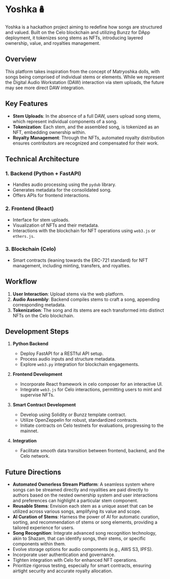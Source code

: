 # Yoshka🪆
Yoshka is a hackathon project aiming to redefine how songs are structured and valued. Built on the Celo blockchain and utilizing Bunzz for DApp deployment, it tokenizes song stems as NFTs, introducing layered ownership, value, and royalties management.

## Overview
This platform takes inspiration from the concept of Matryoshka dolls, with songs being comprised of individual stems or elements. While we represent the Digital Audio Workstation (DAW) interaction via stem uploads, the future may see more direct DAW integration.

## Key Features
- **Stem Uploads**: In the absence of a full DAW, users upload song stems, which represent individual components of a song.
- **Tokenization**: Each stem, and the assembled song, is tokenized as an NFT, embedding ownership within.
- **Royalty Management**: Through the NFTs, automated royalty distribution ensures contributors are recognized and compensated for their work.

## Technical Architecture

### 1. Backend (Python + FastAPI)
- Handles audio processing using the `pydub` library.
- Generates metadata for the consolidated song.
- Offers APIs for frontend interactions.

### 2. Frontend (React)
- Interface for stem uploads.
- Visualization of NFTs and their metadata.
- Interactions with the blockchain for NFT operations using `web3.js` or `ethers.js`.

### 3. Blockchain (Celo)
- Smart contracts (leaning towards the ERC-721 standard) for NFT management, including minting, transfers, and royalties.

## Workflow
1. **User Interaction**: Upload stems via the web platform.
2. **Audio Assembly**: Backend compiles stems to craft a song, appending corresponding metadata.
3. **Tokenization**: The song and its stems are each transformed into distinct NFTs on the Celo blockchain.

## Development Steps
1. **Python Backend**
   - Deploy FastAPI for a RESTful API setup.
   - Process audio inputs and structure metadata.
   - Explore `web3.py` integration for blockchain engagements.

2. **Frontend Development**
   - Incorporate React framework in celo composer for an interactive UI.
   - Integrate `web3.js` for Celo interactions, permitting users to mint and supervise NFTs.

3. **Smart Contract Development**
   - Develop using Solidity or Bunzz template contract.
   - Utilize OpenZeppelin for robust, standardized contracts.
   - Initiate contracts on Celo testnets for evaluations, progressing to the mainnet.

4. **Integration**
   - Facilitate smooth data transition between frontend, backend, and the Celo network.

## Future Directions
- **Automated Ownerless Stream Platform**: A seamless system where songs can be streamed directly and royalities are paid directly to authors based on the nested ownership system and user interactions and preferences can highlight a particular stem component.
- **Reusable Stems**: Envision each stem as a unique asset that can be utilized across various songs, amplifying its value and scope.
- **AI Curation of Stems**: Harness the power of AI for automatic curation, sorting, and recommendation of stems or song elements, providing a tailored experience for users.
- **Song Recognition**: Integrate advanced song recognition technology, akin to Shazam, that can identify songs, their stems, or specific components within them.
- Evolve storage options for audio components (e.g., AWS S3, IPFS).
- Incorporate user authentication and governance.
- Tighten integration with Celo for enhanced NFT operations.
- Prioritize rigorous testing, especially for smart contracts, ensuring airtight security and accurate royalty allocation.
